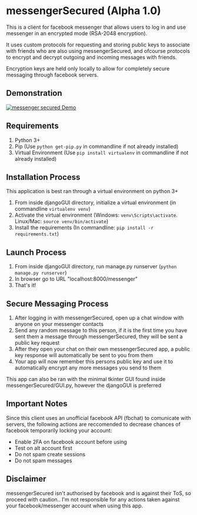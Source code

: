 # messengerSecured (Alpha 1.0)
This is a client for facebook messenger that allows users to log in and use messenger in an encrypted mode (RSA-2048 encryption). 

It uses custom protocols for requesting and storing public keys to associate with friends who are also using messengerSecured, and ofcourse protocols to encrypt and decrypt outgoing and incoming messages with friends.

Encryption keys are held only locally to allow for completely secure messaging through facebook servers.

## Demonstration
[![messenger secured Demo](http://img.youtube.com/vi/ayRZZGDJK9c/0.jpg)](http://www.youtube.com/watch?v=ayRZZGDJK9c "messengerSecured Demo")

## Requirements
1. Python 3+ 
2. Pip (Use `python get-pip.py` in commandline if not already installed)
3. Virtual Environment (Use `pip install virtualenv` in commandline if not already installed)

## Installation Process
This application is best ran through a virtual environment on python 3+
1. From inside djangoGUI directory, initialize a virtual environment (in commandline `virtualenv venv`)
2. Activate the virtual environment (Windows: `venv\Scripts\activate`. Linux/Mac: `source venv/bin/activate`)
3. Install the requirements (In commandline: `pip install -r requirements.txt`)

## Launch Process
1. From inside djangoGUI directory, run manage.py runserver (`python manage.py runserver`)
2. In browser go to URL "localhost:8000/messenger"
3. That's it!

## Secure Messaging Process
1. After logging in with messengerSecured, open up a chat window with anyone on your messenger contacts
2. Send any random message to this person, if it is the first time you have sent them a message through messengerSecured, they will be sent a public key request
3. After they open your chat on their own messengerSecured app, a public key response will automatically be sent to you from them
4. Your app will now remember this persons public key and use it to automatically encrypt any more messages you send to them


This app can also be ran with the minimal tkinter GUI found inside messengerSecured/GUI.py, however the djangoGUI is preferred

## Important Notes

Since this client uses an unofficial facebook API (fbchat) to comunicate with servers, the following actions are reccomended to decrease chances of facebook temporarily locking your account:
- Enable 2FA on facebook account before using
- Test on alt account first
- Do not spam create sessions
- Do not spam messages

## Disclaimer
messengerSecured isn't authorised by facebook and is against their ToS, so proceed with caution.. I'm not responsible for any actions taken against your facebook/messenger account when using this app.
